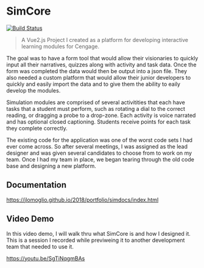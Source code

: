 # SimCore
[![Build Status][jlomoglio-badge]][jlomoglio-badge-url]

> A Vue2.js Project I created as a platform for developing interactive learning modules for Cengage. 

The goal was to have a form tool that would allow their visionaries to quickly input all their narratives, quizzes along with activity and task data. Once the form was completed the data would then be output into a json file. They also needed a custom platform that would allow their junior developers to quickly and easily import the data and to give them the ability to eaily develop the modules.

Simulation modules are comprised of several activitities that each have tasks that a student must perform, such as rotating a dial to the correct reading, or dragging a probe to a drop-zone. Each activity is voice narrated and has optional closed captioning. Students receive points for each task they complete correctly.

The existing code for the application was one of the worst code sets I had ever come across. So after several meetings, I was assigned as the lead designer and was given several candidates to choose from to work on my team. Once I had my team in place, we began tearing through the old code base and designing a new platform.

## Documentation
https://jlomoglio.github.io/2018/portfolio/simdocs/index.html

[jlomoglio-badge]: https://travis-ci.org/angular/quickstart.svg?branch=master
[jlomoglio-badge-url]: https://jlomoglio.github.io/2018/

## Video Demo 
In this video demo, I will walk thru what SimCore is and how I designed it. This is a session I recorded while previweing it to another development team that needed to use it.

https://youtu.be/SgTiNqgmBAs
